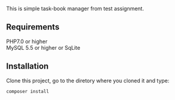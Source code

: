 This is simple task-book manager from test assignment.

## Requirements

PHP7.0 or higher    
MySQL 5.5 or higher or SqLite

## Installation

Clone this project, go to the diretory where you cloned it and type:

```bash
composer install
```
